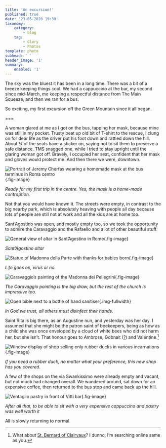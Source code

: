 ```yaml
---
title: 'An excursion!'
published: true
date: '23-05-2020 19:30'
taxonomy:
    category:
        - blog
    tag:
        - Glory
        - Photos
template: photo
subhead: ' '
header_image: '1'
summary:
    enabled: '1'
--- 
```


The sky was the bluest it has been in a long time. There was a bit of a breeze keeping things cool. We had a cappuccino at the bar, my second since mid-March, me keeping a respectful distance from The Main Squeeze, and then we ran for a bus.

So exciting, my first excursion off the Green Mountain since it all began.

===

A woman glared at me as I got on the bus, tapping her mask, because mine was still in my pocket. Trusty beat up old bit of T-shirt to the rescue, I clung on for dear life as the driver put his foot down and rattled down the hill. About ¾ of the seats have a sticker on, saying not to sit them to preserve a safe distance. TMS snagged one, while I tried to stay upright until the glaring woman got off. Bravely, I occupied her seat, confident that her mask and gloves would protect me. And then there we were, downtown.

![Portrait of Jeremy Cherfas wearing a homemade mask at the bus terminus in Roma centro](01.jpg?loading=lazy?loading=lazy){.fig-image}
<figcaption style="font-style: italic;">Ready for my first trip in the centre. Yes, the mask is a home-made contraption.</figcaption>

Not that you would have known it. The streets were empty, in contrast to the big nearby park, which is absolutely heaving with people all day because lots of people are still not at work and all the kids are at home too.

Sant’Agostino was open, and mostly empty too, so we took the opportunity to admire the Caravaggio and the Rafaello and a lot of other beautiful stuff. 

![General view of altar in Sant’Agostino in Rome](03-altar.jpg?loading=lazy){.fig-image}
<figcaption style="font-style: italic;">Sant’Agostino altar</figcaption>

![Statue of Madonna della Parte with thanks for babies born](04-madonna.jpg?loading=lazy){.fig-image}
<figcaption style="font-style: italic;">Life goes on, virus or no.</figcaption>

![Caravaggio’s painting of the Madonna dei Pellegrini](05-caravaggio.jpg?loading=lazy){.fig-image}
<figcaption style="font-style: italic;">The Caravaggio painting is the big draw, but the rest of the church is impressive too.</figcaption>

![Open bible next to a bottle of hand sanitiser](06-bible.jpg?loading=lazy){.img-fullwidth}
<figcaption style="font-style: italic;">In God we trust, all others must disinfect their hands.</figcaption>

Saint Rita is big there, as an Augustine nun, and yesterday was her day. I assumed that she might be the patron saint of beekeepers, being as how as a child she was once enveloped by a cloud of white bees who did not harm her, but she isn’t. That honour goes to Ambrose, Gobnait ([?](https://www.irishexaminer.com/lifestyle/outdoors/gardening/st-gobnait--the-patron-saint-of-bees-andbeekeeping-381607.html)) and Valentine.[^1]

![Window display of shop selling only rubber ducks in various incarnations](02-ducks.jpg?loading=lazy){.fig-image}
<figcaption style="font-style: italic;">If you need a rubber duck, no matter what your preference, this new shop has you covered.</figcaption>

A few of the shops on the via Swankissimo were already empty and vacant, but not much had changed overall. We wandered around, sat down for an expensive coffee, then returned to the bus stop and came back up the hill.

![Ventaglio pastry in front of Vitti bar](07-pastry.jpg?loading=lazy){.fig-image}
<figcaption style="font-style: italic;">After all that, to be able to sit with a very expensive cappuccino and pastry was well worth it</figcaption>

All is slowly returning to normal.

[^1]: What about [St. Bernard of Clairvaux](https://catholicsaintmedals.com/patronage/patron-of-beekeepers/)? I dunno; I’m searching online same as you.
